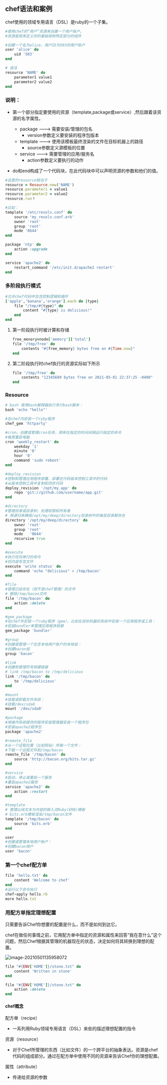 ## chef语法和案例

chef使用的领域专用语言（DSL）是ruby的一个子集。

```ruby
#使用chef的“用户”资源来创建一个用户账户。
#资源是用来定义你的基础架构特定部分的组件

#创建一个名为alice，用户ID为503的用户账户
user 'alice' do
    uid '503'
end

# 语法
resource 'NAME' do
    parameter1 value1
    parameter2 value2
end
```

### 说明：

- 第一个部分指定要使用的资源（template,package或service）,然后跟着该资源的名字属性。
  - package ---> 需要安装/管理的包名
    - version参数定义要安装的程序包版本
  - template ---> 使用该模板最终渲染的文件在目标机器上的路径
    - source参数定义源模板的位置
  - service ---> 需要管理的应用/服务名
    - action参数定义要执行的动作

- do和end构成了一个代码块，在此代码块中可以声明资源的参数和他们的值。

```ruby
#这里的resource相当于
resource = Resource.new('NAME')
resource.parameter1 = value1
resource.parameter2 = value2
resource.run！
```

```ruby
#比如：
template '/etc/resolv.conf' do
    source 'my_resolv.conf.erb'
    owner 'root'
    group 'root'
	mode '0644'
end

package 'ntp' do
    action :upgrade
end

service 'apache2' do
	restart_command '/etc/init.d/apache2 restart'
end
```

### 多阶段执行模式

```ruby
#允许chef代码中包含控制逻辑和循环
['apple','banana','orange'].each do |type|
    file "/tmp/#{type}" do
        content "#{type} is delicious!"
    end
end
```

1. 第一阶段执行时被计算和存储

   ```ruby
   free_menory=node['memory']['total']
   file '/tmp/free' do
       contents "#{free_memory} bytes free on #{Time.now}"
   end
   ```

   

2. 第二阶段执行时chef执行的资源实际如下所示

   ```ruby
   file '/tmp/free' do
       contents "12345689 bytes free on 2021-05-01 22:37:25 -0400"
   end
   ```

### Resource

```ruby
# bash 使用bash解释器执行多行bash脚本：
bash 'echo "hello"'

#在chef内安装一个ryby程序
chef_gem 'httparty'

#cron，创建或管理cron任务，用来在指定的时间间隔运行指定的命令
#每周重启电脑
cron 'weekly_restart' do
    weekday '1'
    minute '0'
    hour '0'
    command 'sudo reboot'
end

#deploy_revision
#控制和管理应用程序部署，部署在代码版本控制工具中的代码
#从版本控制工具中复制和同步代码
deploy_revision '/opt/my_app' do
    repo 'git://github.com/username/app.git'
end

#directory
#管理目录或目录树，处理权限和所有者
# 用递归来确保/opt/my/deep/directory目录树中的每层目录都存在
directory '/opt/my/deep/directory' do
    owner 'root'
    group 'root'
    mode   '0644'
    recursive true
end

#execute
#执行任何单行的命令
#将内容写至文件
execute 'write status' do
    command 'echo "delicious" > /tmp/bacon'
end

#file
#管理已经存在（但不受chef管理）的文件
# 删除/tmp/bacon文件
file '/tmp/bacon' do
    action :delete
end

#gem_package
#在chef外安装一个ruby程序（gem），比如在目标机器的系统中安装一个应用程序或工具：
#安装bundler来管理应用程序依赖
gem_package 'bundler'

#group
#创建或管理一个包含本地用户账户的本地组：
#创建bacon组
group 'bacon'

#link
#创建和管理符号和硬链接
# link /tmp/bacon to /tmp/delicious
link '/tmp/bacon' do
    to '/tmp/delicious'
end

#mount
#挂载或卸载文件系统：
#挂载/dev/sda8
mount '/dev/sda8'

#package
#用操作系统提供的程序安装管理器安装一个程序包
#安装apache2程序包
package 'apache2'

#remote_file
#从一个远程位置（比如网站）传输一个文件：
#下载一个远程文件到/tmp/bacon
remote_file '/tmp/bacon' do
    source 'http://bacon.org/bits.tar.gz'
end

#service
#启动，停止或重启一个服务
#重启apache2服务
service 'apache2' do
    action :restart
end

#template
# 管理以纯文本为内容的嵌入式Ruby(ERB)模板
# bits.erb模板渲染/tmp/bacon文件
template '/tmp/bacon' do
    source 'bits.erb'
end

user
#创建或管理本地用户账户：
#创建bacon用户
user 'bacon'


```

### 第一个chef配方单

```ruby
file 'hello.txt' do
    content 'Welcome to chef'
end
#运行以下命令执行
chef-apply hello.rb
more hello.txt
```

### 用配方单指定理想配置

只需要告诉Chef你想要的配置是什么，而不是如何到达它。

chef在做任何事情之前，它用配方单中指定的资源和属性来回答“我在意什么”这个问题，然后Chef根据其管理的机器现在的状态，决定如何将其转换到理想的配置。

![image-20210501135958072](https://i.loli.net/2021/05/01/owxmS3rljMqDd6s.png)

```ruby
file "#{ENV['HOME']}/stone.txt" do
    content 'Written in stone'
end

file "#{ENV['HOME']}/stone.txt" do
    action :delete
end
```

 #### chef概念

配方单（recipe）

- 一系列用Ruby领域专用语言（DSL）来些的描述理想配置的指令

资源（resource）

- 对于Chef所管理的东西（比如文件）的一个跨平台的抽象表达。资源是chef代码的组成部分。通过在配方单中使用不同的资源来告诉Chef你的理想配置。

属性（attribute）

- 传递给资源的参数



